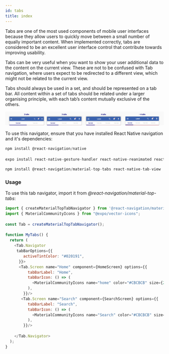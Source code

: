 ```yaml
---
id: tabs
title: index
---
```


Tabs are one of the most used components of mobile user interfaces because they allow users to quickly move between a small number of equally important content. When implemented correctly, tabs are considered to be an excellent user interface control that contribute towards improving usability.

Tabs can be very useful when you want to show your user additional data to the content on the current view. These are not to be confused with Tab navigation, where users expect to be redirected to a different view, which might not be related to the current view.



Tabs should always be used in a set, and should be represented on a tab bar. All content within a set of tabs should be related under a larger organising principle, with each tab’s content mutually exclusive of the others.


![img](../static/img/tt.png)

To use this navigator, ensure that you have installed React Native navigation and it's dependencies:

````javascript
npm install @react-navigation/native

expo install react-native-gesture-handler react-native-reanimated react-native-screens react-native-safe-area-context @react-native-community/masked-view
````

````javascript
npm install @react-navigation/material-top-tabs react-native-tab-view
````


### Usage

To use this tab navigator, import it from _@react-navigation/material-top-tabs_:


````javascript
import { createMaterialTopTabNavigator } from '@react-navigation/material-top-tabs';
import { MaterialCommunityIcons } from "@expo/vector-icons";

const Tab = createMaterialTopTabNavigator();

function MyTabs() {
  return (
    <Tab.Navigator
     tabBarOptions={{
        activeTintColor: "#020191",
      }}>
      <Tab.Screen name="Home" component={HomeScreen} options={{
          tabBarLabel: "Home",
          tabBarIcon: () => (
            <MaterialCommunityIcons name="home" color="#CBCBCB" size={25} />
          ),
        }}/>
       <Tab.Screen name="Search" component={SearchScreen} options={{
          tabBarLabel: "Search",
          tabBarIcon: () => (
            <MaterialCommunityIcons name="Search" color="#CBCBCB" size={25} />
          ),
        }}/>
      
    </Tab.Navigator>
  );
}
````
